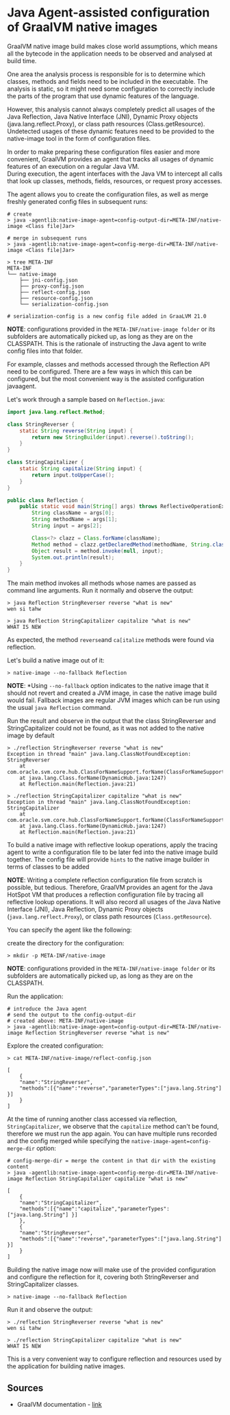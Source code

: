 # Java Agent-assisted configuration of GraalVM native images

GraalVM native image build makes close world assumptions, which means all the bytecode in the application needs to be observed and analysed at build time.

One area the analysis process is responsible for is to determine which classes, methods and fields need to be included in the executable. The analysis is static, so it might need some configuration to correctly include the parts of the program that use dynamic features of the language.

However, this analysis cannot always completely predict all usages of the Java Reflection, Java Native Interface (JNI), Dynamic Proxy objects (java.lang.reflect.Proxy), or class path resources (Class.getResource). Undetected usages of these dynamic features need to be provided to the native-image tool in the form of configuration files.

In order to make preparing these configuration files easier and more convenient, GraalVM provides an agent that tracks all usages of dynamic features of an execution on a regular Java VM. 
<br>During execution, the agent interfaces with the Java VM to intercept all calls that look up classes, methods, fields, resources, or request proxy accesses.

The agent allows you to create the configuration files, as well as merge freshly generated config files in subsequent runs:
```shell
# create
> java -agentlib:native-image-agent=config-output-dir=META-INF/native-image <Class file|Jar>

# merge in subsequent runs
> java -agentlib:native-image-agent=config-merge-dir=META-INF/native-image <Class file|Jar>

> tree META-INF
META-INF
└── native-image
    ├── jni-config.json
    ├── proxy-config.json
    ├── reflect-config.json
    ├── resource-config.json
    └── serialization-config.json

# serialization-config is a new config file added in GraaLVM 21.0 
```
**NOTE**: configurations provided in the `META-INF/native-image folder` or its subfolders are automatically picked up, as long as they are on the CLASSPATH. This is the rationale of instructing the Java agent to write config files into that folder.

For example, classes and methods accessed through the Reflection API need to be configured. There are a few ways in which this can be configured, but the most convenient way is the assisted configuration javaagent.

Let's work through a sample based on `Reflection.java`:

```java
import java.lang.reflect.Method;

class StringReverser {
    static String reverse(String input) {
        return new StringBuilder(input).reverse().toString();
    }
}

class StringCapitalizer {
    static String capitalize(String input) {
        return input.toUpperCase();
    }
}

public class Reflection {
    public static void main(String[] args) throws ReflectiveOperationException {
        String className = args[0];
        String methodName = args[1];
        String input = args[2];

        Class<?> clazz = Class.forName(className);
        Method method = clazz.getDeclaredMethod(methodName, String.class);
        Object result = method.invoke(null, input);
        System.out.println(result);
    }
}
```

The main method invokes all methods whose names are passed as command line arguments. Run it normally and observe the output:
```shell
> java Reflection StringReverser reverse "what is new"
wen si tahw

> java Reflection StringCapitalizer capitalize "what is new"
WHAT IS NEW
```

As expected, the method `reverse`and `ca[italize` methods were found via reflection.

Let's build a native image out of it:
```shell
> native-image --no-fallback Reflection
```

**NOTE**: *Using `--no-fallback` option indicates to the native image that it should not revert and created a JVM image, in case the native image build would fail. Fallback images are regular JVM images which can be run using the usual `java Reflection` command. 

Run the result and observe in the output that the class StringReverser and StringCapitalizer could not be found, as it was not added to the native image by default
```shell
> ./reflection StringReverser reverse "what is new"
Exception in thread "main" java.lang.ClassNotFoundException: StringReverser
	at com.oracle.svm.core.hub.ClassForNameSupport.forName(ClassForNameSupport.java:60)
	at java.lang.Class.forName(DynamicHub.java:1247)
	at Reflection.main(Reflection.java:21)

> ./reflection StringCapitalizer capitalize "what is new"	
Exception in thread "main" java.lang.ClassNotFoundException: StringCapitalizer
	at com.oracle.svm.core.hub.ClassForNameSupport.forName(ClassForNameSupport.java:60)
	at java.lang.Class.forName(DynamicHub.java:1247)
	at Reflection.main(Reflection.java:21)	
```

To build a native image with reflective lookup operations, apply the tracing agent to write a configuration file to be later fed into the native image build together. The config file will provide `hints` to the native image builder in terms of classes to be added 

**NOTE**: Writing a complete reflection configuration file from scratch is possible, but tedious.
Therefore, GraalVM provides an agent for the Java HotSpot VM that produces a reflection configuration file by tracing all reflective lookup operations.
It will also record all usages of the Java Native Interface (JNI), Java Reflection, Dynamic Proxy objects (`java.lang.reflect.Proxy`), or class path resources (`Class.getResource`).

You can specify the agent like the following:

create the directory for the configuration:
```shell
> mkdir -p META-INF/native-image
```

**NOTE**: configurations provided in the `META-INF/native-image folder` or its subfolders are automatically picked up, as long as they are on the CLASSPATH.

Run the application:
```shell
# introduce the Java agent
# send the output to the config-output-dir
# created above: META-INF/native-image
> java -agentlib:native-image-agent=config-output-dir=META-INF/native-image Reflection StringReverser reverse "what is new"
```

Explore the created configuration:

```shell
> cat META-INF/native-image/reflect-config.json

[
    {
    "name":"StringReverser",
    "methods":[{"name":"reverse","parameterTypes":["java.lang.String"] }]
    }
]
```

At the time of running another class accessed via reflection, `StringCapitalizer`, we observe that the `capitalize` method can't be found, therefore we must run the app again. 
You can have multiple runs recorded and the config merged while specifying the `native-image-agent=config-merge-dir` option:

```shell
# config-merge-dir = merge the content in that dir with the existing content
> java -agentlib:native-image-agent=config-merge-dir=META-INF/native-image Reflection StringCapitalizer capitalize "what is new"

[
    {
    "name":"StringCapitalizer",
    "methods":[{"name":"capitalize","parameterTypes":["java.lang.String"] }]
    },
    {
    "name":"StringReverser",
    "methods":[{"name":"reverse","parameterTypes":["java.lang.String"] }]
    }
]
```

Building the native image now will make use of the provided configuration and configure the reflection for it, covering both StringReverser and StringCapitalizer classes.
```shell
> native-image --no-fallback Reflection
```

Run it and observe the output:
```shell
> ./reflection StringReverser reverse "what is new"
wen si tahw

> ./reflection StringCapitalizer capitalize "what is new"
WHAT IS NEW
```

This is a very convenient way to configure reflection and resources used by the application for building native images.

## Sources
* GraalVM documentation - [link](https://www.graalvm.org/reference-manual/native-image/BuildConfiguration/#assisted-configuration-of-native-image-builds) 